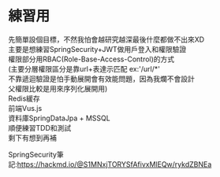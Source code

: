 # 練習用
先簡單設個目標，不然我怕會越研究越深最後什麼都做不出來XD  
主要是想練習SpringSecurity+JWT做用戶登入和權限驗證  
權限部分用RBAC(Role-Base-Access-Control)的方式  
(主要分層權限區分是靠url+表達示匹配 ex:'/url/*'  
不靠遞迴驗證是怕手動展開會有效能問題，因為我爛不會設計  
父權限比較是用來序列化展開用)  
Redis緩存  
前端Vus.js  
資料庫SpringDataJpa + MSSQL  
順便練習TDD和測試  
剩下有想到再補

SpringSecurity筆記:https://hackmd.io/@S1MNxjTORYSfAfivxMlEQw/rykdZBNEa